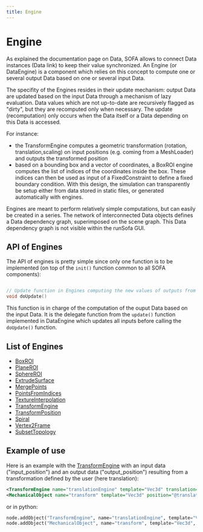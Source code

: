 ```yaml
---
title: Engine
---
```


Engine
======

As explained the documentation page on Data, SOFA allows to connect Data instances (Data link) to keep their value synchronized. An Engine (or DataEngine) is a component which relies on this concept to compute one or several output Data based on one or several input Data.

The specifity of the Engines resides in their update mechanism: output Data are updated based on the input Data through a mechanism of lazy evaluation. Data values which are not up-to-date are recursively flagged as "dirty", but they are recomputed only when necessary. The update (recomputation) only occurs when the Data itself or a Data depending on this Data is accessed.
    
For instance:

- the TransformEngine computes a geometric transformation (rotation, translation,scaling) on input positions (e.g. coming from a MeshLoader) and outputs the transformed position
- based on a bounding box and a vector of coordinates, a BoxROI engine computes the list of indices of the coordinates inside the box. These indices can then be used as input of a FixedConstraint to define a fixed boundary condition. With this design, the simulation can transparently be setup either from data stored in static files, or generated automatically with engines.

Engines are meant to perform relatively simple computations, but can easily be created in a series. The network of interconnected Data objects defines a Data dependency graph, superimposed on the scene graph. This Data dependency graph is not visible within the runSofa GUI.


API of Engines
--------------

The API of engines is pretty simple since only one function is to be implemented (on top of the `init()` function common to all SOFA components):

``` cpp

// Update function in Engines computing the new values of outputs from inputs
void doUpdate()

```

This function is in charge of the computation of the ouput Data based on the input Data. It is the delegate function from the `update()` function implemented in DataEngine which updates all inputs before calling the `doUpdate()` function.


List of Engines
--------------

- [BoxROI](https://www.sofa-framework.org/community/doc/components/engines/roi-selection/#boxroi)
- [PlaneROI](https://www.sofa-framework.org/community/doc/components/engines/roi-selection/#planeroi)
- [SphereROI](https://www.sofa-framework.org/community/doc/components/engines/roi-selection/#sphereroi)
- [ExtrudeSurface](https://www.sofa-framework.org/community/doc/components/engines/extrudesurface/)
- [MergePoints](https://www.sofa-framework.org/community/doc/components/engines/mergepoints/)
- [PointsFromIndices](https://www.sofa-framework.org/community/doc/components/engines/pointsfromindices/)
- [TextureInterpolation](https://www.sofa-framework.org/community/doc/components/engines/textureinterpolation/)
- [TransformEngine](https://www.sofa-framework.org/community/doc/components/engines/transformengine/)
- [TransformPosition](https://www.sofa-framework.org/community/doc/components/engines/transformposition/)
- [Spiral](https://www.sofa-framework.org/community/doc/components/engines/spiral/)
- [Vertex2Frame](https://www.sofa-framework.org/community/doc/components/engines/vertex2frame/)
- [SubsetTopology](https://www.sofa-framework.org/community/doc/components/engines/subsettopology/)


Example of use
--------------

Here is an example with the [TransformEngine](https://www.sofa-framework.org/community/doc/components/engines/transformengine/) with an input data ("input_position") and an output data ("output_position") resulting from a transformation defined by the user (here translation):

``` xml
<TransformEngine name="translationEngine" template="Vec3d" translation="10 0 0" input_position="@meshLoader.position" />
<MechanicalObject name="transform" template="Vec3d" position="@translationEngine.output_position" />
```

or in python:

``` python
node.addObject("TransformEngine", name="translationEngine", template="Vec3d", translation="10 0 0", input_position="@meshLoader.position")
node.addObject("MechanicalObject", name="transform", template="Vec3d", position="@translationEngine.output_position")
```
